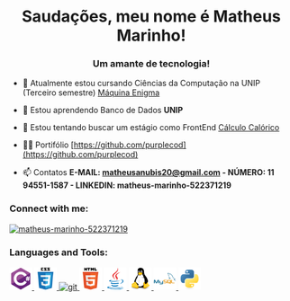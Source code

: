 <h1 align="center">Saudações, meu nome é Matheus Marinho!</h1>
<h3 align="center">Um amante de tecnologia!</h3>

- 🔭 Atualmente estou cursando Ciências da Computação na UNIP (Terceiro semestre) [Máquina Enigma](https://github.com/purplecod/APS-Criptografia)

- 🌱 Estou aprendendo Banco de Dados **UNIP**

- 💼 Estou tentando buscar um estágio como FrontEnd [Cálculo Calórico](https://github.com/purplecod/calculo-de-calorias)

- 👨‍💻 Portifólio [https://github.com/purplecod](https://github.com/purplecod)

- 📫 Contatos **E-MAIL: matheusanubis20@gmail.com - NÚMERO: 11 94551-1587 - LINKEDIN: matheus-marinho-522371219**

<h3 align="left">Connect with me:</h3>
<p align="left">
<a href="https://linkedin.com/in/matheus-marinho-522371219" target="blank"><img align="center" src="https://raw.githubusercontent.com/rahuldkjain/github-profile-readme-generator/master/src/images/icons/Social/linked-in-alt.svg" alt="matheus-marinho-522371219" height="30" width="40" /></a>
</p>

<h3 align="left">Languages and Tools:</h3>
<p align="left"> <a href="https://www.w3schools.com/cs/" target="_blank" rel="noreferrer"> <img src="https://raw.githubusercontent.com/devicons/devicon/master/icons/csharp/csharp-original.svg" alt="csharp" width="40" height="40"/> </a> <a href="https://www.w3schools.com/css/" target="_blank" rel="noreferrer"> <img src="https://raw.githubusercontent.com/devicons/devicon/master/icons/css3/css3-original-wordmark.svg" alt="css3" width="40" height="40"/> </a> <a href="https://git-scm.com/" target="_blank" rel="noreferrer"> <img src="https://www.vectorlogo.zone/logos/git-scm/git-scm-icon.svg" alt="git" width="40" height="40"/> </a> <a href="https://www.w3.org/html/" target="_blank" rel="noreferrer"> <img src="https://raw.githubusercontent.com/devicons/devicon/master/icons/html5/html5-original-wordmark.svg" alt="html5" width="40" height="40"/> </a> <a href="https://www.java.com" target="_blank" rel="noreferrer"> <img src="https://raw.githubusercontent.com/devicons/devicon/master/icons/java/java-original.svg" alt="java" width="40" height="40"/> </a> <a href="https://www.linux.org/" target="_blank" rel="noreferrer"> <img src="https://raw.githubusercontent.com/devicons/devicon/master/icons/linux/linux-original.svg" alt="linux" width="40" height="40"/> </a> <a href="https://www.mysql.com/" target="_blank" rel="noreferrer"> <img src="https://raw.githubusercontent.com/devicons/devicon/master/icons/mysql/mysql-original-wordmark.svg" alt="mysql" width="40" height="40"/> </a> <a href="https://www.python.org" target="_blank" rel="noreferrer"> <img src="https://raw.githubusercontent.com/devicons/devicon/master/icons/python/python-original.svg" alt="python" width="40" height="40"/> </a> </p>

